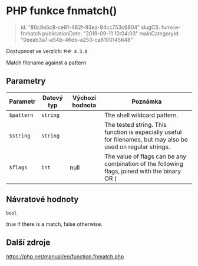 PHP funkce fnmatch()
====================

> id: "80c9e5c8-ce91-482f-93ea-94cc753c6804"
> slugCS: funkce-fnmatch
> publicationDate: "2019-09-11 10:04:03"
> mainCategoryId: "0eeab3a7-a54b-46db-a253-ca6100145648"

Dostupnost ve verzích: `PHP 4.3.0`

Match filename against a pattern


Parametry
--------------

| Parametr | Datový typ | Výchozí hodnota | Poznámka |
|-----|-----|-----|-----|
| `$pattern` | `string` |  | The shell wildcard pattern. |
| `$string` | `string` |  | The tested string. This function is especially useful for filenames, but may also be used on regular strings. |
| `$flags` | `int` | null | The value of flags can be any combination of the following flags, joined with the binary OR (|) operator. <table> A list of possible flags for fnmatch <tr valign="top"> <td>Flag</td> <td>Description</td> </tr> <tr valign="top"> <td>FNM_NOESCAPE</td> <td> Disable backslash escaping. </td> </tr> <tr valign="top"> <td>FNM_PATHNAME</td> <td> Slash in string only matches slash in the given pattern. </td> </tr> <tr valign="top"> <td>FNM_PERIOD</td> <td> Leading period in string must be exactly matched by period in the given pattern. </td> </tr> <tr valign="top"> <td>FNM_CASEFOLD</td> <td> Caseless match. Part of the GNU extension. </td> </tr> </table> |


Návratové hodnoty
----------------

`bool`

true if there is a match, false otherwise.

Další zdroje
------------

https://php.net/manual/en/function.fnmatch.php

